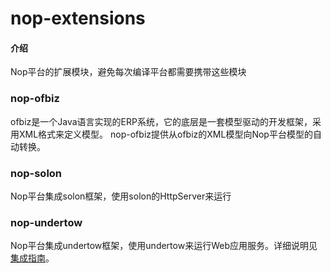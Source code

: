 # nop-extensions

#### 介绍

Nop平台的扩展模块，避免每次编译平台都需要携带这些模块

### nop-ofbiz

ofbiz是一个Java语言实现的ERP系统，它的底层是一套模型驱动的开发框架，采用XML格式来定义模型。
nop-ofbiz提供从ofbiz的XML模型向Nop平台模型的自动转换。

### nop-solon

Nop平台集成solon框架，使用solon的HttpServer来运行

### nop-undertow

Nop平台集成undertow框架，使用undertow来运行Web应用服务。详细说明见[集成指南](./nop-undertow/README.md)。
